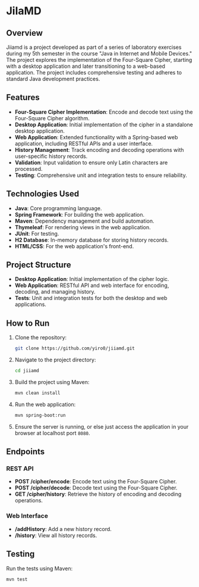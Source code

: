 # JiIaMD

## Overview
Jiiamd is a project developed as part of a series of laboratory exercises during my 5th semester in the course "Java in Internet and Mobile Devices." The project explores the implementation of the Four-Square Cipher, starting with a desktop application and later transitioning to a web-based application. The project includes comprehensive testing and adheres to standard Java development practices.

## Features
- **Four-Square Cipher Implementation**: Encode and decode text using the Four-Square Cipher algorithm.
- **Desktop Application**: Initial implementation of the cipher in a standalone desktop application.
- **Web Application**: Extended functionality with a Spring-based web application, including RESTful APIs and a user interface.
- **History Management**: Track encoding and decoding operations with user-specific history records.
- **Validation**: Input validation to ensure only Latin characters are processed.
- **Testing**: Comprehensive unit and integration tests to ensure reliability.

## Technologies Used
- **Java**: Core programming language.
- **Spring Framework**: For building the web application.
- **Maven**: Dependency management and build automation.
- **Thymeleaf**: For rendering views in the web application.
- **JUnit**: For testing.
- **H2 Database**: In-memory database for storing history records.
- **HTML/CSS**: For the web application's front-end.

## Project Structure
- **Desktop Application**: Initial implementation of the cipher logic.
- **Web Application**: RESTful API and web interface for encoding, decoding, and managing history.
- **Tests**: Unit and integration tests for both the desktop and web applications.

## How to Run
1. Clone the repository:
   ```bash
   git clone https://github.com/yiro0/jiiamd.git
   ```
2. Navigate to the project directory:
   ```bash
   cd jiiamd
   ```
3. Build the project using Maven:
   ```bash
   mvn clean install
   ```
4. Run the web application:
   ```bash
   mvn spring-boot:run
   ```
5. Ensure the server is running, or else just access the application in your browser at localhost port `8080`.

## Endpoints
### REST API
- **POST /cipher/encode**: Encode text using the Four-Square Cipher.
- **POST /cipher/decode**: Decode text using the Four-Square Cipher.
- **GET /cipher/history**: Retrieve the history of encoding and decoding operations.

### Web Interface
- **/addHistory**: Add a new history record.
- **/history**: View all history records.

## Testing
Run the tests using Maven:
```bash
mvn test
```